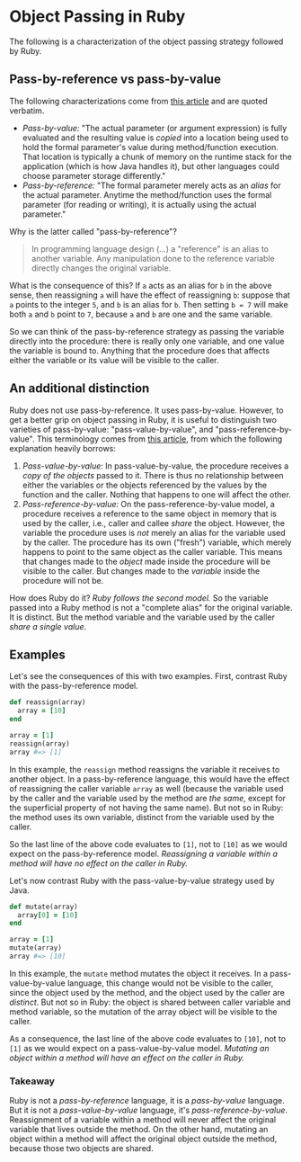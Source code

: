 # Object Passing in Ruby

The following is a characterization of the object passing strategy followed by Ruby.

## Pass-by-reference vs pass-by-value

The following characterizations come from [this article](http://javadude.com/articles/passbyvalue.htm) and are quoted verbatim.

- *Pass-by-value:* "The actual parameter (or argument expression) is fully evaluated and the resulting value is *copied* into a location being used to hold the formal parameter's value during method/function execution. That location is typically a chunk of memory on the runtime stack for the application (which is how Java handles it), but other languages could choose parameter storage differently."
- *Pass-by-reference:* "The formal parameter merely acts as an *alias* for the actual parameter. Anytime the method/function uses the formal parameter (for reading or writing), it is actually using the actual parameter."

Why is the latter called "pass-by-reference"?

> In programming language design (...) a "reference" is an alias to another variable. Any manipulation done to the reference variable directly changes the original variable.

What is the consequence of this? If `a` acts as an alias for `b` in the above sense, then reassigning `a` will have the effect of reassigning `b`: suppose that `a` points to the integer `5`, and `b` is an alias for `b`. Then setting `b = 7` will make both `a` and `b` point to `7`, because `a` and `b` are one and the same variable.

So we can think of the pass-by-reference strategy as passing the variable directly into the procedure: there is really only one variable, and one value the variable is bound to. Anything that the procedure does that affects either the variable or its value will be visible to the caller.

## An additional distinction

Ruby does not use pass-by-reference. It uses pass-by-value. However, to get a better grip on object passing in Ruby, it is useful to distinguish two varieties of pass-by-value: "pass-value-by-value", and "pass-reference-by-value". This terminology comes from [this article](http://robertheaton.com/2014/07/22/is-ruby-pass-by-reference-or-pass-by-value/), from which the following explanation heavily borrows:

1. *Pass-value-by-value:* In pass-value-by-value, the procedure receives a *copy of the objects* passed to it. There is thus no relationship between either the variables or the objects referenced by the values by the function and the caller. Nothing that happens to one will affect the other.
2. *Pass-reference-by-value:* On the pass-reference-by-value model, a procedure receives a reference to the same object in memory that is used by the caller, i.e., caller and callee *share* the object. However, the variable the procedure uses is *not* merely an alias for the variable used by the caller. The procedure has its own ("fresh") variable, which merely happens to point to the same object as the caller variable. This means that changes made to the *object* made inside the procedure will be visible to the caller. But changes made to the *variable* inside the procedure will not be.

How does Ruby do it? *Ruby follows the second model.* So the variable passed into a Ruby method is not a "complete alias" for the original variable. It is distinct. But the method variable and the variable used by the caller *share a single value*.

## Examples

Let's see the consequences of this with two examples. First, contrast Ruby with the pass-by-reference model.

```ruby
def reassign(array)
  array = [10]
end

array = [1]
reassign(array)
array #=> [1]
```

In this example, the `reassign` method reassigns the variable it receives to another object. In a pass-by-reference language, this would have the effect of reassigning the caller variable `array` as well (because the variable used by the caller and the variable used by the method are *the same*, except for the superficial property of not having the same name). But not so in Ruby: the method uses its own variable, distinct from the variable used by the caller.

So the last line of the above code evaluates to `[1]`, not to `[10]` as we would expect on the pass-by-reference model. *Reassigning a variable within a method will have no effect on the caller in Ruby.*

Let's now contrast Ruby with the pass-value-by-value strategy used by Java.

```ruby
def mutate(array)
  array[0] = [10]
end

array = [1]
mutate(array)
array #=> [10]
```

In this example, the `mutate` method mutates the object it receives. In a pass-value-by-value language, this change would not be visible to the caller, since the object used by the method, and the object used by the caller are *distinct*. But not so in Ruby: the object is shared between caller variable and method variable, so the mutation of the array object will be visible to the caller.

As a consequence, the last line of the above code evaluates to `[10]`, not to `[1]` as we would expect on a pass-value-by-value model. *Mutating an object within a method will have an effect on the caller in Ruby.*

### Takeaway

Ruby is not a *pass-by-reference* language, it is a *pass-by-value* language. But it is not a *pass-value-by-value* language, it's *pass-reference-by-value*. Reassignment of a variable within a method will never affect the original variable that lives outside the method. On the other hand, mutating an object within a method will affect the original object outside the method, because those two objects are shared.
